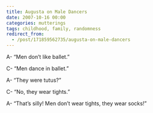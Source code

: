 ```yaml
---
title: Augusta on Male Dancers
date: 2007-10-16 00:00
categories: mutterings
tags: childhood, family, randomness
redirect_from:
  - /post/171859562735/augusta-on-male-dancers
---
```

A- &ldquo;Men don&rsquo;t like ballet.&rdquo;

C- &ldquo;Men dance in ballet.&rdquo;

A- &ldquo;They were tutus?&rdquo;

C- &ldquo;No, they wear tights.&rdquo;

A- &ldquo;That&rsquo;s silly! Men don&rsquo;t wear tights, they wear socks!&rdquo;
